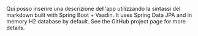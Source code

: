Qui posso inserire una descrizione dell'app utilizzando la sintassi del markdown
built with Spring Boot + Vaadin. It uses Spring Data JPA and in memory H2 
database by default. See the GitHub project page for more details.


